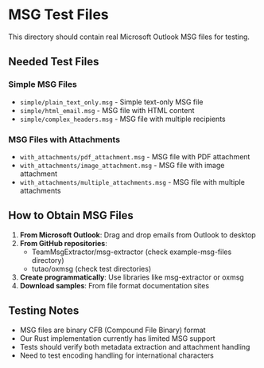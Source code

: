 # MSG Test Files

This directory should contain real Microsoft Outlook MSG files for testing.

## Needed Test Files

### Simple MSG Files

- `simple/plain_text_only.msg` - Simple text-only MSG file
- `simple/html_email.msg` - MSG file with HTML content
- `simple/complex_headers.msg` - MSG file with multiple recipients

### MSG Files with Attachments

- `with_attachments/pdf_attachment.msg` - MSG file with PDF attachment
- `with_attachments/image_attachment.msg` - MSG file with image attachment
- `with_attachments/multiple_attachments.msg` - MSG file with multiple attachments

## How to Obtain MSG Files

1. **From Microsoft Outlook**: Drag and drop emails from Outlook to desktop
1. **From GitHub repositories**:
   - TeamMsgExtractor/msg-extractor (check example-msg-files directory)
   - tutao/oxmsg (check test directories)
1. **Create programmatically**: Use libraries like msg-extractor or oxmsg
1. **Download samples**: From file format documentation sites

## Testing Notes

- MSG files are binary CFB (Compound File Binary) format
- Our Rust implementation currently has limited MSG support
- Tests should verify both metadata extraction and attachment handling
- Need to test encoding handling for international characters
